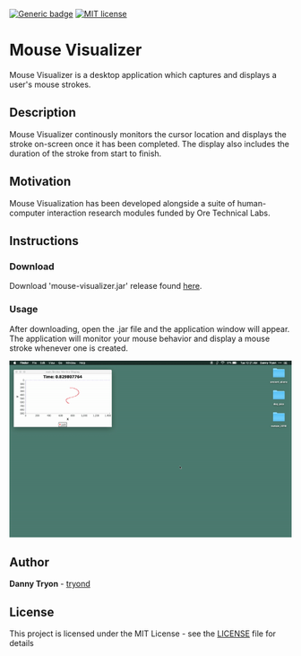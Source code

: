 [![Generic badge](https://img.shields.io/badge/build-passing-<COLOR>.svg)](https://shields.io/)
[![MIT license](https://img.shields.io/badge/License-MIT-blue.svg)](https://lbesson.mit-license.org/)

# Mouse Visualizer

Mouse Visualizer is a desktop application which captures and displays a user's mouse strokes.

## Description

Mouse Visualizer continously monitors the cursor location and displays the stroke on-screen once it has been completed. The display also includes the duration of the stroke from start to finish.

## Motivation

Mouse Visualization has been developed alongside a suite of human-computer interaction research modules funded by Ore Technical Labs. 

## Instructions

### Download

Download 'mouse-visualizer.jar' release found [here](https://github.com/tryond/mouse-visualizer/releases).

### Usage

After downloading, open the .jar file and the application window will appear. The application will monitor your mouse behavior and display a mouse stroke whenever one is created.

![Usage gif](res/visualization_anim.gif?raw=true "Animation that shows a session")

## Author

**Danny Tryon** - [tryond](https://github.com/tryond?tab=repositories)

## License

This project is licensed under the MIT License - see the [LICENSE](LICENSE) file for details

